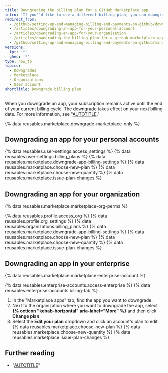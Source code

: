 ```yaml
---
title: Downgrading the billing plan for a GitHub Marketplace app
intro: 'If you''d like to use a different billing plan, you can downgrade your {% data variables.product.prodname_marketplace %} app at any time.'
redirect_from:
  - /github/setting-up-and-managing-billing-and-payments-on-github/downgrading-the-billing-plan-for-a-github-marketplace-app
  - /articles/downgrading-an-app-for-your-personal-account
  - /articles/downgrading-an-app-for-your-organization
  - /articles/downgrading-the-billing-plan-for-a-github-marketplace-app
  - /github/setting-up-and-managing-billing-and-payments-on-github/managing-billing-for-github-marketplace-apps/downgrading-the-billing-plan-for-a-github-marketplace-app
versions:
  fpt: '*'
  ghec: '*'
type: how_to
topics:
  - Downgrades
  - Marketplace
  - Organizations
  - User account
shortTitle: Downgrade billing plan
---
```

When you downgrade an app, your subscription remains active until the end of your current billing cycle. The downgrade takes effect on your next billing date. For more information, see "[AUTOTITLE](/billing/managing-billing-for-github-marketplace-apps/about-billing-for-github-marketplace)."

{% data reusables.marketplace.downgrade-marketplace-only %}

## Downgrading an app for your personal accounts

{% data reusables.user-settings.access_settings %}
{% data reusables.user-settings.billing_plans %}
{% data reusables.marketplace.downgrade-app-billing-settings %}
{% data reusables.marketplace.choose-new-plan %}
{% data reusables.marketplace.choose-new-quantity %}
{% data reusables.marketplace.issue-plan-changes %}

## Downgrading an app for your organization

{% data reusables.marketplace.marketplace-org-perms %}

{% data reusables.profile.access_org %}
{% data reusables.profile.org_settings %}
{% data reusables.organizations.billing_plans %}
{% data reusables.marketplace.downgrade-app-billing-settings %}
{% data reusables.marketplace.choose-new-plan %}
{% data reusables.marketplace.choose-new-quantity %}
{% data reusables.marketplace.issue-plan-changes %}

## Downgrading an app in your enterprise

{% data reusables.marketplace.marketplace-enterprise-account %}

{% data reusables.enterprise-accounts.access-enterprise %}
{% data reusables.enterprise-accounts.billing-tab %}
1. In the "Marketplace apps" tab, find the app you want to downgrade.
1. Next to the organization where you want to downgrade the app, select **{% octicon "kebab-horizontal" aria-label="More" %}** and then click **Change plan**.
1. Select the **Edit your plan** dropdown and click an account's plan to edit.
{% data reusables.marketplace.choose-new-plan %}
{% data reusables.marketplace.choose-new-quantity %}
{% data reusables.marketplace.issue-plan-changes %}

## Further reading

- "[AUTOTITLE](/billing/managing-billing-for-github-marketplace-apps/canceling-a-github-marketplace-app)"
